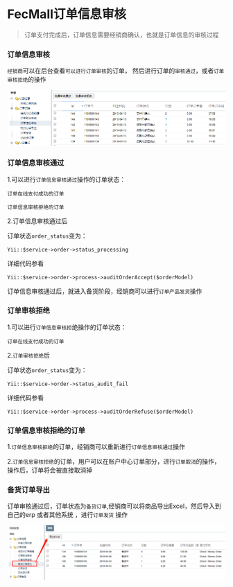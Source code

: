 FecMall订单信息审核
=============

> 订单支付完成后，订单信息需要经销商确认，也就是订单信息的审核过程

### 订单信息审核

`经销商`可以在后台查看`可以进行订单审核`的订单，
然后进行订单的`审核通过`，或者`订单审核拒绝`的操作

![xx](images/order-10.png)

### 订单信息审核通过

1.可以进行`订单信息审核通过`操作的订单状态：

`订单在线支付成功的订单`

`订单信息审核拒绝的订单`

2.订单信息审核通过后

订单状态`order_status`变为：

```
Yii::$service->order->status_processing
```

详细代码参看

```
Yii::$service->order->process->auditOrderAccept($orderModel)
```

订单信息审核通过后，就进入备货阶段，经销商可以进行`订单产品发货`操作


### 订单审核拒绝


1.可以进行`订单信息审核拒`绝操作的订单状态：

`订单在线支付成功的订单`



2.`订单审核拒绝`后

订单状态`order_status`变为：

```
Yii::$service->order->status_audit_fail
```

详细代码参看

```
Yii::$service->order->process->auditOrderRefuse($orderModel)
```


### 订单信息审核拒绝的订单


1.`订单信息审核拒绝`的订单，经销商可以重新进行`订单信息审核通过`操作

2.`订单信息审核拒绝`的订单，用户可以在账户中心订单部分，进行`订单取消`的操作，
操作后，订单将会被直接取消掉


### 备货订单导出

订单审核通过后，订单状态为`备货订单`,经销商可以将商品导出Excel，然后导入到自己的erp
或者其他系统 ，进行`订单发货`
操作

![xx](images/order-11.png)  










